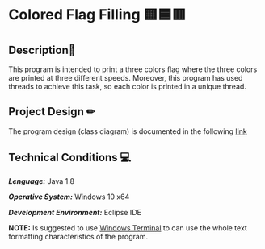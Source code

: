 # Colored Flag Filling 🟨🟦🟥

## Description📑
This program is intended to print a three colors flag where the three colors are printed at three different speeds. Moreover, this program has used threads to achieve this task, so each color is printed in a unique thread.

## **Project Design** ✏
The program design (class diagram) is documented in the following [link](https://github.com/ALEXJR2002/colored-flag-filling/blob/master/doc/Colored%20Flag%20Class%20Diagram.pdf)

## **Technical Conditions** 💻
***Lenguage:*** Java 1.8

***Operative System:*** Windows 10 x64 

***Development Environment:*** Eclipse IDE

**NOTE:** Is suggested to use [Windows Terminal](https://www.microsoft.com/es-co/p/windows-terminal/9n0dx20hk701?activetab=pivot:overviewtab) to can use the whole text formatting characteristics of the program.
